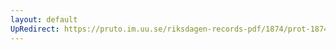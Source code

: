 ```yaml
---
layout: default
UpRedirect: https://pruto.im.uu.se/riksdagen-records-pdf/1874/prot-1874--fk--513/prot-1874--fk--513_059.pdf
---
```

